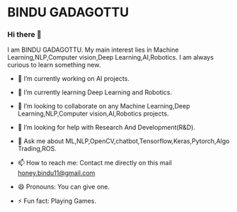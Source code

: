 # BINDU GADAGOTTU


### Hi there 👋


I am BINDU GADAGOTTU. My main interest lies in Machine Learning,NLP,Computer vision,Deep Learning,AI,Robotics.  I am always curious to learn something new.


- 🔭 I’m currently working on AI projects.

- 🌱 I’m currently learning Deep Learning and Robotics.

- 👯 I’m looking to collaborate on any Machine Learning,Deep Learning,NLP,Computer vision,AI,Robotics projects.

- 🤔 I’m looking for help with Research And Development(R&D).

- 💬 Ask me about ML,NLP,OpenCV,chatbot,Tensorflow,Keras,Pytorch,Algo Trading,ROS.

- 📫 How to reach me: Contact me directly on this mail [honey.bindu11@gmail.com](mailto:honey.bindu11@gmail.com)

- 😄 Pronouns: You can give one.

- ⚡ Fun fact: Playing Games.



